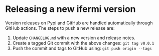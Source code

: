 # Releasing a new ifermi version

Version releases on Pypi and GitHub are handled automatically through GitHub actions.
The steps to push a new release are:
1. Update `CHANGELOG.md` with a new version and release notes.
2. Create a tagged Git commit with the above changes: `git tag v0.0.1`
3. Push the commit and tags to GitHub using: `git push origin --tags`
